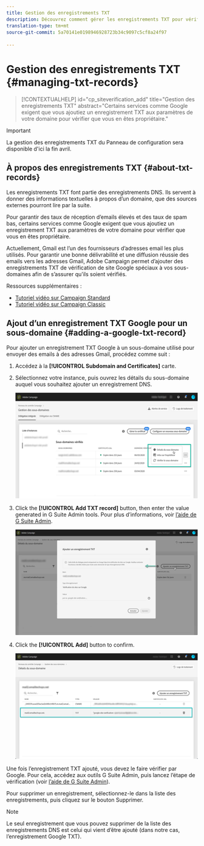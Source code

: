 ```yaml
---
title: Gestion des enregistrements TXT
description: Découvrez comment gérer les enregistrements TXT pour vérifier le propriétaire du domaine.
translation-type: tm+mt
source-git-commit: 5a70141e0198946928723b34c9097c5cf8a24f97

---
```



# Gestion des enregistrements TXT {#managing-txt-records}

>[!CONTEXTUALHELP]
>id="cp_siteverification_add"
>title="Gestion des enregistrements TXT"
>abstract="Certains services comme Google exigent que vous ajoutiez un enregistrement TXT aux paramètres de votre domaine pour vérifier que vous en êtes propriétaire."

>[!IMPORTANT]
>
>La gestion des enregistrements TXT du Panneau de configuration sera disponible d&#39;ici la fin avril.

## À propos des enregistrements TXT {#about-txt-records}

Les enregistrements TXT font partie des enregistrements DNS. Ils servent à donner des informations textuelles à propos d’un domaine, que des sources externes pourront lire par la suite.

Pour garantir des taux de réception d’emails élevés et des taux de spam bas, certains services comme Google exigent que vous ajoutiez un enregistrement TXT aux paramètres de votre domaine pour vérifier que vous en êtes propriétaire.

Actuellement, Gmail est l’un des fournisseurs d’adresses email les plus utilisés. Pour garantir une bonne délivrabilité et une diffusion réussie des emails vers les adresses Gmail, Adobe Campaign permet d’ajouter des enregistrements TXT de vérification de site Google spéciaux à vos sous-domaines afin de s’assurer qu&#39;ils soient vérifiés.

Ressources supplémentaires :

* [Tutoriel vidéo sur Campaign Standard](https://docs.adobe.com/content/help/en/campaign-standard-learn/tutorials/administrating/control-panel/google-txt-record-management.html)
* [Tutoriel vidéo sur Campaign Classic](https://docs.adobe.com/content/help/en/campaign-classic-learn/tutorials/administrating/control-panel-acc/google-txt-record-management.html)

## Ajout d’un enregistrement TXT Google pour un sous-domaine {#adding-a-google-txt-record}

Pour ajouter un enregistrement TXT Google à un sous-domaine utilisé pour envoyer des emails à des adresses Gmail, procédez comme suit :

1. Accédez à la **[!UICONTROL Subdomain and Certificates]** carte.

1. Sélectionnez votre instance, puis ouvrez les détails du sous-domaine auquel vous souhaitez ajouter un enregistrement DNS.

   ![](assets/txt_subdomaindetails.png)

1. Click the **[!UICONTROL Add TXT record]** button, then enter the value generated in G Suite Admin tools. Pour plus d’informations, voir [l’aide de G Suite Admin](https://support.google.com/a/answer/183895).

   ![](assets/txt_addtxt.png)

1. Click the **[!UICONTROL Add]** button to confirm.

   ![](assets/txt_txtadded.png)

Une fois l’enregistrement TXT ajouté, vous devez le faire vérifier par Google. Pour cela, accédez aux outils G Suite Admin, puis lancez l’étape de vérification (voir [l’aide de G Suite Admin](https://support.google.com/a/answer/183895)).

Pour supprimer un enregistrement, sélectionnez-le dans la liste des enregistrements, puis cliquez sur le bouton Supprimer.

>[!NOTE]
>
>Le seul enregistrement que vous pouvez supprimer de la liste des enregistrements DNS est celui qui vient d’être ajouté (dans notre cas, l’enregistrement Google TXT).


